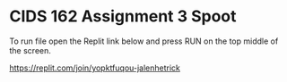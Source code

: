 # CIDS 162 Assignment 3 Spoot
To run file open the Replit link below and press RUN on the top middle of the screen.

https://replit.com/join/yopktfuqou-jalenhetrick
